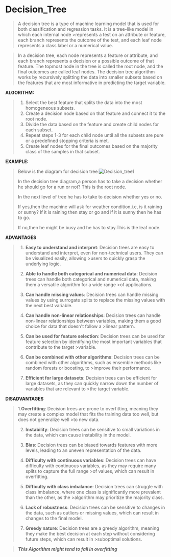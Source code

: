 # Decision_Tree

>A decision tree is a type of machine learning model that is used for both classification and regression tasks. It is a tree-like model in which each internal node >represents a test on an attribute or feature, each branch represents the outcome of the test, and each leaf node represents a class label or a numerical value.

>In a decision tree, each node represents a feature or attribute, and each branch represents a decision or a possible outcome of that feature. The topmost node in the
>tree is called the root node, and the final outcomes are called leaf nodes. The decision tree algorithm works by recursively splitting the data into smaller subsets 
>based on the features that are most informative in predicting the target variable.

**ALGORITHM:**

> 1. Select the best feature that splits the data into the most homogeneous subsets.
> 2. Create a decision node based on that feature and connect it to the root node.
> 3. Divide the data based on the feature and create child nodes for each subset.
> 4. Repeat steps 1-3 for each child node until all the subsets are pure or a predefined stopping criteria is met.
> 5. Create leaf nodes for the final outcomes based on the majority class of the samples in that subset.

**EXAMPLE:**

>Below is the diagram for decision tree
>![Decision_tree1](https://user-images.githubusercontent.com/107355282/234040111-e70d5e19-3cc4-4216-9431-5e54834daac3.png)
>
> In the decision tree diagram,a person has to take a decision whether he should go for a run or not? This is the root node.
> 
>In the next level of tree he has to take to decision whether yes or no.
>
>If yes,then the machine will ask for weather condition,i.e, is it raining or sunny? If it is raining then stay or go and if it is sunny then he has to go.
>
>If no,then he might be busy and he has to stay.This is the leaf node.

**ADVANTAGES**

>1. **Easy to understand and interpret**: Decision trees are easy to understand and interpret, even for non-technical users. They can be visualized easily, allowing >users to quickly grasp the underlying logic.
>
>2. **Able to handle both categorical and numerical data**: Decision trees can handle both categorical and numerical data, making them a versatile algorithm for a wide range >of applications.
>
>3. **Can handle missing values**: Decision trees can handle missing values by using surrogate splits to replace the missing values with the next best variable.
>
>4. **Can handle non-linear relationships**: Decision trees can handle non-linear relationships between variables, making them a good choice for data that doesn't follow a >linear pattern.
>
>5. **Can be used for feature selection**: Decision trees can be used for feature selection by identifying the most important variables that contribute to the target >variable.
>
>6. **Can be combined with other algorithms**: Decision trees can be combined with other algorithms, such as ensemble methods like random forests or boosting, to >improve their performance.
>
>7. **Efficient for large datasets**: Decision trees can be efficient for large datasets, as they can quickly narrow down the number of variables that are relevant to >the target variable.

**DISADVANTAGES**

>1.**Overfitting**: Decision trees are prone to overfitting, meaning they may create a complex model that fits the training data too well, but does not generalize well >to new data.
>
>2. **Instability**: Decision trees can be sensitive to small variations in the data, which can cause instability in the model.
>
>3. **Bias**: Decision trees can be biased towards features with more levels, leading to an uneven representation of the data.
>
>4. **Difficulty with continuous variables**: Decision trees can have difficulty with continuous variables, as they may require many splits to capture the full range >of values, which can result in overfitting.
>
>5. **Difficulty with class imbalance**: Decision trees can struggle with class imbalance, where one class is significantly more prevalent than the other, as the >algorithm may prioritize the majority class.
>
>6. **Lack of robustness**: Decision trees can be sensitive to changes in the data, such as outliers or missing values, which can result in changes to the final model.
>
>7. **Greedy nature**: Decision trees are a greedy algorithm, meaning they make the best decision at each step without considering future steps, which can result in >suboptimal solutions.

>***This Algorithm might tend to fall in overfitting***













